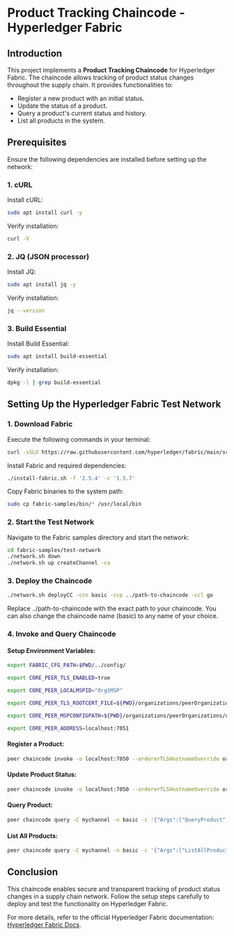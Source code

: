 # Product Tracking Chaincode - Hyperledger Fabric

## Introduction
This project implements a **Product Tracking Chaincode** for Hyperledger Fabric. The chaincode allows tracking of product status changes throughout the supply chain. It provides functionalities to:
- Register a new product with an initial status.
- Update the status of a product.
- Query a product's current status and history.
- List all products in the system.

## Prerequisites
Ensure the following dependencies are installed before setting up the network:

### 1. cURL
Install cURL:
```sh
sudo apt install curl -y
```
Verify installation:
```sh
curl -V
```

### 2. JQ (JSON processor)
Install JQ:
```sh
sudo apt install jq -y
```
Verify installation:
```sh
jq --version
```

### 3. Build Essential
Install Build Essential:
```sh
sudo apt install build-essential
```
Verify installation:
```sh
dpkg -l | grep build-essential
```

## Setting Up the Hyperledger Fabric Test Network

### 1. Download Fabric
Execute the following commands in your terminal:
```sh
curl -sSLO https://raw.githubusercontent.com/hyperledger/fabric/main/scripts/install-fabric.sh && chmod +x install-fabric.sh
```

Install Fabric and required dependencies:
```sh
./install-fabric.sh -f '2.5.4' -c '1.5.7'
```

Copy Fabric binaries to the system path:
```sh
sudo cp fabric-samples/bin/* /usr/local/bin
```

### 2. Start the Test Network
Navigate to the Fabric samples directory and start the network:
```sh
cd fabric-samples/test-network
./network.sh down
./network.sh up createChannel -ca
```

### 3. Deploy the Chaincode

```sh
./network.sh deployCC -ccn basic -ccp ../path-to-chaincode -ccl go
```
Replace ../path-to-chaincode with the exact path to your chaincode.
You can also change the chaincode name (basic) to any name of your choice.

### 4. Invoke and Query Chaincode
#### Setup Environment Variables:
```sh
export FABRIC_CFG_PATH=$PWD/../config/

export CORE_PEER_TLS_ENABLED=true

export CORE_PEER_LOCALMSPID="Org1MSP"

export CORE_PEER_TLS_ROOTCERT_FILE=${PWD}/organizations/peerOrganizations/org1.example.com/peers/peer0.org1.example.com/tls/ca.crt

export CORE_PEER_MSPCONFIGPATH=${PWD}/organizations/peerOrganizations/org1.example.com/users/Admin@org1.example.com/msp

export CORE_PEER_ADDRESS=localhost:7051

```
#### Register a Product:
```sh
peer chaincode invoke -o localhost:7050 --ordererTLSHostnameOverride orderer.example.com --tls --cafile "${PWD}/organizations/ordererOrganizations/example.com/orderers/orderer.example.com/msp/tlscacerts/tlsca.example.com-cert.pem" -C mychannel -n basic --peerAddresses localhost:7051 --tlsRootCertFiles "${PWD}/organizations/peerOrganizations/org1.example.com/peers/peer0.org1.example.com/tls/ca.crt" --peerAddresses localhost:9051 --tlsRootCertFiles "${PWD}/organizations/peerOrganizations/org2.example.com/peers/peer0.org2.example.com/tls/ca.crt" -c '{"Args":["RegisterProduct", "Product-1", "Manufactured"]}'
```

#### Update Product Status:
```sh
peer chaincode invoke -o localhost:7050 --ordererTLSHostnameOverride orderer.example.com --tls --cafile "${PWD}/organizations/ordererOrganizations/example.com/orderers/orderer.example.com/msp/tlscacerts/tlsca.example.com-cert.pem" -C mychannel -n basic --peerAddresses localhost:7051 --tlsRootCertFiles "${PWD}/organizations/peerOrganizations/org1.example.com/peers/peer0.org1.example.com/tls/ca.crt" --peerAddresses localhost:9051 --tlsRootCertFiles "${PWD}/organizations/peerOrganizations/org2.example.com/peers/peer0.org2.example.com/tls/ca.crt" -c '{"Args":["UpdateStatus", "Product-2", "Shipped"]}'
```

#### Query Product:
```sh
peer chaincode query -C mychannel -n basic -c '{"Args":["QueryProduct", "Product-1"]}'
```

#### List All Products:
```sh
peer chaincode query -C mychannel -n basic -c '{"Args":["ListAllProducts"]}'
```

## Conclusion
This chaincode enables secure and transparent tracking of product status changes in a supply chain network. Follow the setup steps carefully to deploy and test the functionality on Hyperledger Fabric.

For more details, refer to the official Hyperledger Fabric documentation: [Hyperledger Fabric Docs](https://hyperledger-fabric.readthedocs.io/en/latest/index.html).


